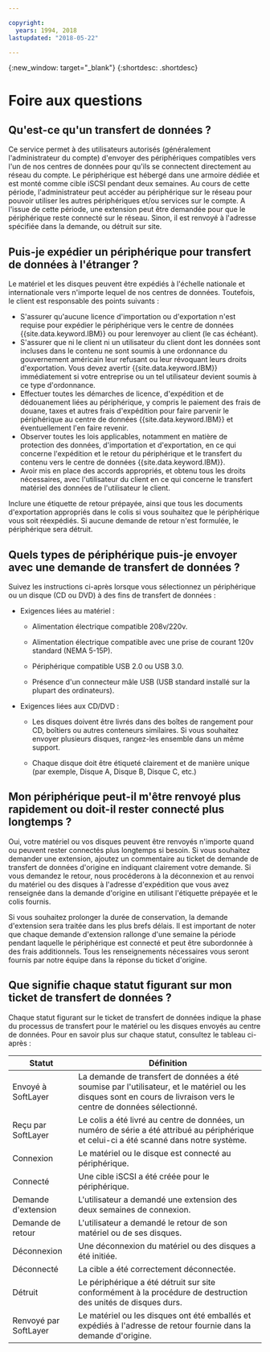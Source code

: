 ```yaml
---

copyright:
  years: 1994, 2018
lastupdated: "2018-05-22"

---
```

{:new_window: target="_blank"}
{:shortdesc: .shortdesc}

# Foire aux questions

## Qu'est-ce qu'un transfert de données ?

Ce service permet à des utilisateurs autorisés (généralement l'administrateur du compte) d'envoyer des périphériques compatibles vers l'un de nos centres de données pour qu'ils se connectent directement au réseau du compte. Le périphérique est hébergé dans une armoire dédiée et est monté comme cible iSCSI pendant deux semaines. Au cours de cette période, l'administrateur peut accéder au périphérique sur le réseau pour pouvoir utiliser les autres périphériques et/ou services sur le compte. A l'issue de cette période, une extension peut être demandée pour que le périphérique reste connecté sur le réseau. Sinon, il est renvoyé à l'adresse spécifiée dans la demande, ou détruit sur site. 

## Puis-je expédier un périphérique pour transfert de données à l'étranger ?

Le matériel et les disques peuvent être expédiés à l'échelle nationale et internationale vers n'importe lequel de nos centres de données. Toutefois, le client est responsable des points suivants : 

- S'assurer qu'aucune licence d'importation ou d'exportation n'est requise pour expédier le périphérique vers le centre de données {{site.data.keyword.IBM}} ou pour lerenvoyer au client (le cas échéant). 
- S'assurer que ni le client ni un utilisateur du client dont les données sont incluses dans le contenu ne sont soumis à une ordonnance du gouvernement américain leur refusant ou leur révoquant leurs droits d'exportation. Vous devez avertir {{site.data.keyword.IBM}} immédiatement si votre entreprise ou un tel utilisateur devient soumis à ce type d'ordonnance.
- Effectuer toutes les démarches de licence, d'expédition et de dédouanement liées au périphérique, y compris le paiement des frais de douane, taxes et autres frais d'expédition pour faire parvenir le périphérique au centre de données {{site.data.keyword.IBM}} et éventuellement l'en faire revenir.
- Observer toutes les lois applicables, notamment en matière de protection des données, d'importation et d'exportation, en ce qui concerne l'expédition et le retour du périphérique et le transfert du contenu vers le centre de données {{site.data.keyword.IBM}}.
- Avoir mis en place des accords appropriés, et obtenu tous les droits nécessaires, avec l'utilisateur du client en ce qui concerne le transfert matériel des données de l'utilisateur le client.

Inclure une étiquette de retour prépayée, ainsi que tous les documents d'exportation appropriés dans le colis si vous souhaitez que le périphérique vous soit réexpédiés. Si aucune demande de retour n'est formulée, le périphérique sera détruit. 


## Quels types de périphérique puis-je envoyer avec une demande de transfert de données ?
Suivez les instructions ci-après lorsque vous sélectionnez un périphérique ou un disque (CD ou DVD) à des fins de transfert de données :

- Exigences liées au matériel :
   - Alimentation électrique compatible 208v/220v.

   - Alimentation électrique compatible avec une prise de courant 120v standard (NEMA 5-15P).

   - Périphérique compatible USB 2.0 ou USB 3.0.

   - Présence d'un connecteur mâle USB (USB standard installé sur la plupart des ordinateurs).

- Exigences liées aux CD/DVD :

   - Les disques doivent être livrés dans des boîtes de rangement pour CD, boîtiers ou autres conteneurs similaires. Si vous souhaitez envoyer plusieurs disques, rangez-les ensemble dans un même support.

   - Chaque disque doit être étiqueté clairement et de manière unique (par exemple, Disque A, Disque B, Disque C, etc.)

## Mon périphérique peut-il m'être renvoyé plus rapidement ou doit-il rester connecté plus longtemps ?

Oui, votre matériel ou vos disques peuvent être renvoyés n'importe quand ou peuvent rester connectés plus longtemps si besoin. Si vous souhaitez demander une extension, ajoutez un commentaire au ticket de demande de transfert de données d'origine en indiquant clairement votre demande. Si vous demandez le retour, nous procéderons à la déconnexion et au renvoi du matériel ou des disques à l'adresse d'expédition que vous avez renseignée dans la demande d'origine en utilisant l'étiquette prépayée et le colis fournis.

Si vous souhaitez prolonger la durée de conservation, la demande d'extension sera traitée dans les plus brefs délais. Il est important de noter que chaque demande d'extension rallonge d'une semaine la période pendant laquelle le périphérique est connecté et peut être subordonnée à des frais additionnels. Tous les renseignements nécessaires vous seront fournis par notre équipe dans la réponse du ticket d'origine.

## Que signifie chaque statut figurant sur mon ticket de transfert de données ?

Chaque statut figurant sur le ticket de transfert de données indique la phase du processus de transfert pour le matériel ou les disques envoyés au centre de données. Pour en savoir plus sur chaque statut, consultez le tableau ci-après :

|Statut 	| Définition |
|---------| -----------|
|Envoyé à SoftLayer 	|La demande de transfert de données a été soumise par l'utilisateur, et le matériel ou les disques sont en cours de livraison vers le centre de données sélectionné.|
|Reçu par SoftLayer |	Le colis a été livré au centre de données, un numéro de série a été attribué au périphérique et celui-ci a été scanné dans notre système.|
|Connexion |	Le matériel ou le disque est connecté au périphérique. |
|Connecté |	Une cible iSCSI a été créée pour le périphérique. |
|Demande d'extension |L'utilisateur a demandé une extension des deux semaines de connexion.|
|Demande de retour |L'utilisateur a demandé le retour de son matériel ou de ses disques.|
|Déconnexion |	Une déconnexion du matériel ou des disques a été initiée. |
|Déconnecté |	La cible a été correctement déconnectée. |
|Détruit |Le périphérique a été détruit sur site conformément à la procédure de destruction des unités de disques durs.|
|Renvoyé par SoftLayer |	Le matériel ou les disques ont été emballés et expédiés à l'adresse de retour fournie dans la demande d'origine.|
